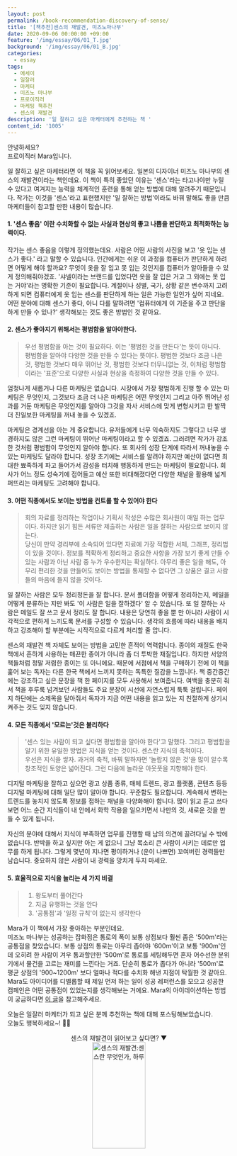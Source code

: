 ```yaml
---
layout: post
permalink: /book-recommendation-discovery-of-sense/
title: '[책추천]센스의 재발견, 미즈노마나부'
date: 2020-09-06 00:00:00 +09:00
feature: '/img/essay/06/01_T.jpg'
background: '/img/essay/06/01_B.jpg'
categories:
  - essay
tags:
  - 에세이
  - 일잘러
  - 마케터
  - 미즈노 마나부
  - 프로이직러
  - 마케팅 책추천
  - 센스의 재발견
description: '일 잘하고 싶은 마케터에게 추천하는 책 '
content_id: '1005'
---
```


안녕하세요?<br>프로이직러 Mara입니다. 

일 잘하고 싶은 마케터라면 이 책을 꼭 읽어보세요. 일본의 디자이너 미즈노 마나부의 센스의 재발견이라는 책인데요. 이 책이 특히 좋았던 이유는 '센스'라는 타고나야만 누릴 수 있다고 여겨지는 능력을 체계적인 훈련을 통해 얻는 방법에 대해 알려주기 때문입니다. 작가는 이것을 '센스'라고 표현했지만 '일 잘하는 방법'이라도 바꿔 말해도 좋을 만큼 마케터들이 참고할 만한 내용이 많습니다. 

#### 1. '센스 좋음' 이란 수치화할 수 없는 사실과 현상의 좋고 나쁨을 판단하고 최적화하는 능력이다. 

작가는 센스 좋음을 이렇게 정의했는데요. 사람은 어떤 사람의 사진을 보고 '옷 입는 센스가 좋다.' 라고 말할 수 있습니다. 인간에게는 쉬운 이 과정을 컴퓨터가 판단하게 하려면 어떻게 해야 할까요? 무엇이 옷을 잘 입고 못 입는 것인지를 컴퓨터가 알아들을 수 있게 정의해줘야겠죠. '샤넬이라는 브랜드를 입었다면 옷을 잘 입은 거고 그 외에는 못 입는 거야'라는 명확한 기준이 필요합니다. 계절이나 성별, 국가, 상황 같은 변수까지 고려하게 되면 컴퓨터에게 옷 입는 센스를 판단하게 하는 일은 가능한 일인가 싶어 지네요. 어떤 분야에 대해 센스가 좋다, 아니 다를 말하려면 '컴퓨터에게 이 기준을 주고 판단을 하게 만들 수 있나?' 생각해보는 것도 좋은 방법인 것 같아요.   

#### 2. 센스가 좋아지기 위해서는 평범함을 알아야한다. 

> 우선 평범함을 아는 것이 필요하다. 이는 '평범한 것을 만든다'는 뜻이 아니다. <br>
> 평범함을 알아야 다양한 것을 만들 수 있다는 뜻이다. 평범한 것보다 조금 나은 것, 평범한 것보다 매우 뛰어난 것, 평범한 것보다 터무니없는 것, 이처럼 평범함이라는 '표준'으로 다양한 사실과 현상을 측정하여 다양한 것을 만들 수 있다.

엄청나게 새롭거나 다른 마케팅은 없습니다. 시장에서 가장 평범하게 진행 할 수 있는 마케팅은 무엇인지, 그것보다 조금 더 나은 마케팅은 어떤 무엇인지 그리고 아주 뛰어난 성과를 거둔 마케팅은 무엇인지를 알아야 그것을 자사 서비스에 맞게 변형시키고 한 발짝 더 진일보한 마케팅을 꺼내 놓을 수 있겠죠.<br>

마케팅은 경계선을 아는 게 중요합니다. 유저들에게 너무 익숙하지도 그렇다고 너무 생경하지도 않은 그런 마케팅이 뛰어난 마케팅이라고 할 수 있겠죠. 그러려면 작가가 강조한 것처럼 평범함이 무엇인지 알아야 합니다. 또 회사의 성장 단계에 따라서 꺼내놓을 수 있는 마케팅도 달라야 합니다. 성장 초기에는 서비스를 알려야 하지만 예산이 없다면 최대한 뾰족하게 파고 들어가서 감성을 터치해 행동하게 만드는 마케팅이 필요합니다. 회사가 어느 정도 성숙기에 접어들고 예산 또한 비대해졌다면 다양한 채널을 활용해 넓게 퍼뜨리는 마케팅도 고려해야 합니다. 

#### 3. 어떤 직종에서도 보이는 방법을 컨트롤 할 수 있어야 한다

> 회의 자료를 정리하는 작업이나 기획서 작성은 수많은 회사원이 매일 하는 업무이다. 하지만 읽기 힘든 서류만 제출하는 사람은 일을 잘하는 사람으로 보이지 않는다. <br>당신이 만약 경리부에 소속되어 있다면 자료에 가장 적합한 서체, 그래프, 정리법이 있을 것이다. 정보를 적확하게 정리하고 중요한 사항을 가장 보기 좋게 만들 수 있는 사람과 아닌 사람 중 누가 우수한지는 확실하다. 아무리 좋은 일을 해도, 아무리 편리한 것을 만들어도 보이는 방법을 통제할 수 없다면 그 상품은 결코 사람들의 마음에 들지 않을 것이다. 

일 잘하는 사람은 모두 정리정돈을 잘 합니다. 문서 폴더함을 어떻게 정리하는지, 메일을 어떻게 분류하는 지만 봐도 '이 사람은 일을 잘하겠다' 알 수 있습니다. 또 일 잘하는 사람은 메일도 잘 쓰고 문서 정리도 잘 합니다. 내용은 당연히 좋을 뿐 만 아니라 사람이 시각적으로 편하게 느끼도록 문서를 구성할 수 있습니다. 생각의 흐름에 따라 내용을 배치하고 강조해야 할 부분에는 시작적으로 다르게 처리할 줄 압니다.<br>

센스의 재발견 책 자체도 보이는 방법을 고민한 흔적이 역력합니다. 종이의 재질도 한국 책에서 흔하게 사용하는 매끈한 종이가 아니라 좀 더 투박한 재질입니다. 하지만 서양의 책들처럼 정말 저렴한 종이는 또 아니에요. 때문에 서점에서 책을 구매하기 전에 이 책을 훑어 보는 독자는 다른 한국 책에서 느끼지 못하는 독특한 질감을 느낍니다. 책 중간중간에는 강조하고 싶은 문장을 책 한 페이지를 모두 사용해서 보여줍니다. 여백을 충분히 줘서 책을 후루룩 넘겨보던 사람들도 주요 문장이 시선에 자연스럽게 툭툭 걸립니다. 페이지 하단에는 소제목을 달아줘서 독자가 지금 어떤 내용을 읽고 있는 지 친절하게 상기시켜주는 것도 잊지 않습니다.  

#### 4. 모든 직종에서 '모르는'것은 불리하다 

> '센스 있는 사람이 되고 싶다면 평범함을 알아야 한다'고 말했다. 그리고 평범함을 알기 위한 유일한 방법은 지식을 얻는 것이다. 센스란 지식의 축적이다.<br>우선은 지식을 쌓자. 과거의 축적, 바꿔 말하자면 '놀랍지 않은 것'을 많이 알수록 창조적인 토양은 넓어진다. 그런 다음에 놀라운 아웃풋을 지향해야 한다.

디지털 마케팅을 잘하고 싶으면 광고 상품 종류, 매체 트렌드, 광고 플랫폼, 콘텐츠 등등 디지털 마케팅에 대해 일단 많이 알아야 합니다. 꾸준함도 필요합니다. 계속해서 변하는 트렌드를 놓치지 않도록 정보를 접하는 채널을 다양화해야 합니다. 많이 읽고 듣고 쓰다 보면 어느 순간 지식들이 내 안에서 화학 작용을 일으키면서 나만의 것, 새로운 것을 만들 수 있게 됩니다. <br>

자신의 분야에 대해서 지식이 부족하면 업무를 진행할 때 남의 의견에 끌려다닐 수 밖에 없습니다. 반박을 하고 싶지만 아는 게 없으니 그냥 목소리 큰 사람이 시키는 데로만 업무를 하게 됩니다. 그렇게 몇년이 지나면 평이하거나 (운이 나쁘면) 꼬여버린 경력들만 남습니다. 중요하지 않은 사람이 내 경력을 망치게 두지 마세요.  

#### 5. 효율적으로 지식을 늘리는 세 가지 비결 

> 1) 왕도부터 풀어간다<br>
> 2) 지금 유행하는 것을 안다<br>
> 3) '공통점'과 '일정 규칙'이 없는지 생각한다<br>

Mara가 이 책에서 가장 좋아하는 부분인데요.  <br>미즈노 마나부는 성공하는 잡화점은 통로의 폭이 보통 상점보다 훨씬 좁은 '500m'라는 공통점을 찾았습니다. 보통 상점의 통로는 아무리 좁아야 '600m'이고 보통 '900m'인데 오히려 한 사람이 겨우 통과할만한 '500m'로 통로를 세팅해두면 혼자 어수선한 분위기에서 물건을 고르는 재미를 느낀다는 거죠. 단순히 통로가 좁다가 아니라 '500m'로 평균 상점의 '900~1200m' 보다 얼마나 적다를 수치화 해낸 지점이 탁월한 것 같아요. <br>Mara도 아이디어를 디벨롭할 때 제일 먼저 하는 일이 성공 레퍼런스를 모으고 성공한 캠페인은 어떤 공통점이 있었는지를 생각해보는 거에요. Mara의 아이데이션하는 방법이 궁금하다면 [이 글](https://mara.kim/ignite-idea-generation/)을 참고해주세요.  

오늘은 일잘러 마케터가 되고 싶은 분께 추천하는 책에 대해 포스팅해보았습니다. <br>
오늘도 행복하세요~! 🙋‍♀️ 

 

<center>센스의 재발견이  읽어보고 싶다면? ▼</center>

<center><a href="https://coupa.ng/bJmJrs" target="_blank"><img src="https://static.coupangcdn.com/image/affiliate/banner/b1bed5072bf72a23a45a96d99284ae3c@2x.jpg" alt="센스의 재발견:센스란 무엇인가, 하루" width="120" height="240"></a></center>

